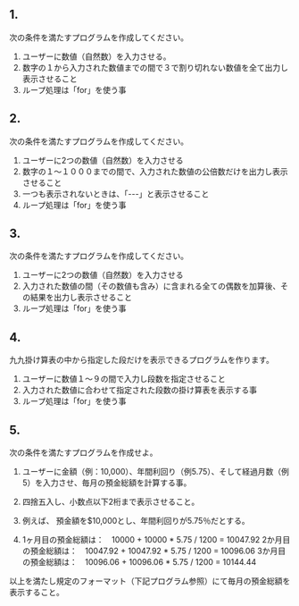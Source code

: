 ## 1. 
次の条件を満たすプログラムを作成してください。
1. ユーザーに数値（自然数）を入力させる。
2. 数字の１から入力された数値までの間で３で割り切れない数値を全て出力し表示させること
3. ループ処理は「for」を使う事


## 2. 
次の条件を満たすプログラムを作成してください。
1. ユーザーに2つの数値（自然数）を入力させる
2. 数字の１～１０００までの間で、入力された数値の公倍数だけを出力し表示させること
3. 一つも表示されないときは、「---」と表示させること
4. ループ処理は「for」を使う事


## 3. 
次の条件を満たすプログラムを作成してください。
1. ユーザーに2つの数値（自然数）を入力させる
2. 入力された数値の間（その数値も含み）に含まれる全ての偶数を加算後、その結果を出力し表示させること
3. ループ処理は「for」を使う事

## 4. 
九九掛け算表の中から指定した段だけを表示できるプログラムを作ります。
1. ユーザーに数値１～９の間で入力し段数を指定させること
2. 入力された数値に合わせて指定された段数の掛け算表を表示する事
3. ループ処理は「for」を使う事


## 5. 
次の条件を満たすプログラムを作成せよ。 
1. ユーザーに金額（例：10,000）、年間利回り（例5.75）、そして経過月数（例5）を入力させ、毎月の預金総額を計算する事。

2. 四捨五入し、小数点以下2桁まで表示させること。

3. 例えば、 預金額を$10,000とし、年間利回りが5.75％だとする。

4. 1ヶ月目の預金総額は：　10000 + 10000 * 5.75 / 1200 = 10047.92 
2か月目の預金総額は：　10047.92 + 10047.92 * 5.75 / 1200 = 10096.06 
3か月目の預金総額は：　10096.06 + 10096.06 * 5.75 / 1200 = 10144.44

以上を満たし規定のフォーマット（下記プログラム参照）にて毎月の預金総額を表示すること。
